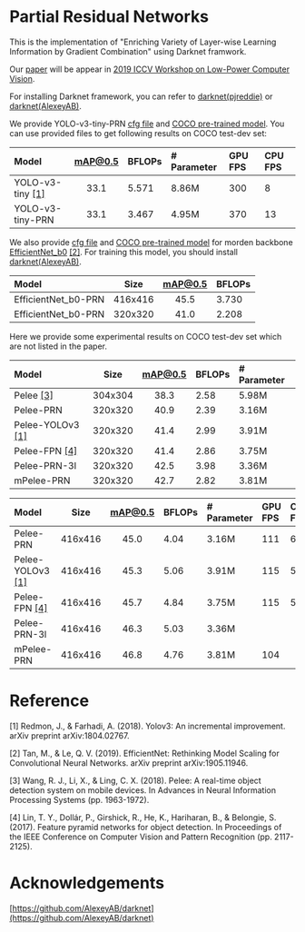 # Partial Residual Networks
This is the implementation of "Enriching Variety of Layer-wise Learning Information by Gradient Combination" using Darknet framwork.

Our [paper](https://github.com/WongKinYiu/PartialResidualNetworks/blob/master/pdf/iccvw-prn.pdf) will be appear in [2019 ICCV Workshop on Low-Power Computer Vision](https://rebootingcomputing.ieee.org/lpirc).

For installing Darknet framework, you can refer to [darknet(pjreddie)](https://github.com/pjreddie/darknet) or [darknet(AlexeyAB)](https://github.com/AlexeyAB/darknet).

We provide YOLO-v3-tiny-PRN [cfg file](https://github.com/WongKinYiu/PartialResidualNetworks/blob/master/cfg/yolov3-tiny-prn.cfg) and [COCO pre-trained model](https://github.com/WongKinYiu/PartialResidualNetworks/blob/master/model/yolov3-tiny-prn.weights).
You can use provided files to get following results on COCO test-dev set:

| Model | mAP@0.5 | BFLOPs | # Parameter | GPU FPS | CPU FPS |
| :-- | :-: | :-- | :-- | :-- | :-- |
| YOLO-v3-tiny [[1]](https://arxiv.org/abs/1804.02767) | 33.1 | 5.571 | 8.86M | 300 | 8 |
| YOLO-v3-tiny-PRN | 33.1 | 3.467 | 4.95M | 370 | 13 |

We also provide [cfg file](https://github.com/AlexeyAB/darknet/files/3504727/enet-coco.cfg.txt) and [COCO pre-trained model](https://drive.google.com/open?id=1FlHeQjWEQVJt0ay1PVsiuuMzmtNyv36m) for morden backbone [EfficientNet_b0](https://arxiv.org/abs/1905.11946) [[2]](https://arxiv.org/abs/1905.11946).
For training this model, you should install [darknet(AlexeyAB)](https://github.com/AlexeyAB/darknet).

| Model | Size | mAP@0.5 | BFLOPs |
| :-- | :-: | :-: | :-- |
| EfficientNet_b0-PRN | 416x416 | 45.5 | 3.730 |
| EfficientNet_b0-PRN | 320x320 | 41.0 | 2.208 |

Here we provide some experimental results on COCO test-dev set which are not listed in the paper.

| Model | Size | mAP@0.5 | BFLOPs | # Parameter |
| :-- | :-: | :-: | :-- | :-- |
| Pelee [[3]](https://arxiv.org/abs/1804.06882) | 304x304 | 38.3 | 2.58 | 5.98M |
| Pelee-PRN | 320x320 | 40.9 | 2.39 | 3.16M |
| Pelee-YOLOv3 [[1]](https://arxiv.org/abs/1804.02767) | 320x320 | 41.4 | 2.99 | 3.91M |
| Pelee-FPN [[4]](https://arxiv.org/abs/1612.03144) | 320x320 | 41.4 | 2.86 | 3.75M |
| Pelee-PRN-3l | 320x320 | 42.5 | 3.98 | 3.36M |
| mPelee-PRN | 320x320 | 42.7 | 2.82 | 3.81M |

| Model | Size | mAP@0.5 | BFLOPs | # Parameter | GPU FPS | CPU FPS |
| :-- | :-: | :-: | :-- | :-- | :-- | :-- |
| Pelee-PRN | 416x416 | 45.0 | 4.04 | 3.16M | 111 | 6.0 |
| Pelee-YOLOv3 [[1]](https://arxiv.org/abs/1804.02767) | 416x416 | 45.3 | 5.06 | 3.91M | 115 | 5.5 |
| Pelee-FPN [[4]](https://arxiv.org/abs/1612.03144) | 416x416 | 45.7 | 4.84 | 3.75M | 115 | 5.8 |
| Pelee-PRN-3l | 416x416 | 46.3 | 5.03 | 3.36M |  |  |
| mPelee-PRN | 416x416 | 46.8 | 4.76 | 3.81M | 104 |  |

# Reference
[1] Redmon, J., & Farhadi, A. (2018). Yolov3: An incremental improvement. arXiv preprint arXiv:1804.02767.

[2] Tan, M., & Le, Q. V. (2019). EfficientNet: Rethinking Model Scaling for Convolutional Neural Networks. arXiv preprint arXiv:1905.11946.

[3] Wang, R. J., Li, X., & Ling, C. X. (2018). Pelee: A real-time object detection system on mobile devices. In Advances in Neural Information Processing Systems (pp. 1963-1972).

[4] Lin, T. Y., Dollár, P., Girshick, R., He, K., Hariharan, B., & Belongie, S. (2017). Feature pyramid networks for object detection. In Proceedings of the IEEE Conference on Computer Vision and Pattern Recognition (pp. 2117-2125).

# Acknowledgements
[https://github.com/AlexeyAB/darknet](https://github.com/AlexeyAB/darknet)
